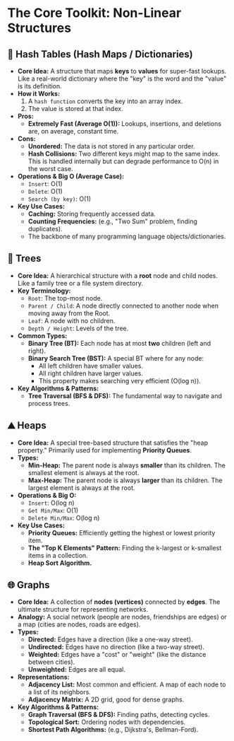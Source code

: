 

# The Core Toolkit: Non-Linear Structures

## 🔑 Hash Tables (Hash Maps / Dictionaries)
- **Core Idea:** A structure that maps **keys** to **values** for super-fast lookups. Like a real-world dictionary where the "key" is the word and the "value" is its definition.
- **How it Works:**
  1. A `hash function` converts the key into an array index.
  2. The value is stored at that index.
- **Pros:**
  - **Extremely Fast (Average O(1)):** Lookups, insertions, and deletions are, on average, constant time.
- **Cons:**
  - **Unordered:** The data is not stored in any particular order.
  - **Hash Collisions:** Two different keys might map to the same index. This is handled internally but can degrade performance to O(n) in the worst case.
- **Operations & Big O (Average Case):**
  - `Insert`: O(1)
  - `Delete`: O(1)
  - `Search (by key)`: O(1)
- **Key Use Cases:**
  - **Caching:** Storing frequently accessed data.
  - **Counting Frequencies:** (e.g., "Two Sum" problem, finding duplicates).
  - The backbone of many programming language objects/dictionaries.

## 🌳 Trees
- **Core Idea:** A hierarchical structure with a **root** node and child nodes. Like a family tree or a file system directory.
- **Key Terminology:**
  - `Root`: The top-most node.
  - `Parent / Child`: A node directly connected to another node when moving away from the Root.
  - `Leaf`: A node with no children.
  - `Depth / Height`: Levels of the tree.
- **Common Types:**
  - **Binary Tree (BT):** Each node has at most **two** children (left and right).
  - **Binary Search Tree (BST):** A special BT where for any node:
    - All left children have smaller values.
    - All right children have larger values.
    - This property makes searching very efficient (O(log n)).
- **Key Algorithms & Patterns:**
  - **Tree Traversal (BFS & DFS):** The fundamental way to navigate and process trees.

## ⛰️ Heaps
- **Core Idea:** A special tree-based structure that satisfies the "heap property." Primarily used for implementing **Priority Queues**.
- **Types:**
  - **Min-Heap:** The parent node is always **smaller** than its children. The smallest element is always at the root.
  - **Max-Heap:** The parent node is always **larger** than its children. The largest element is always at the root.
- **Operations & Big O:**
  - `Insert`: O(log n)
  - `Get Min/Max`: O(1)
  - `Delete Min/Max`: O(log n)
- **Key Use Cases:**
  - **Priority Queues:** Efficiently getting the highest or lowest priority item.
  - **The "Top K Elements" Pattern:** Finding the k-largest or k-smallest items in a collection.
  - **Heap Sort Algorithm.**

## 🌐 Graphs
- **Core Idea:** A collection of **nodes (vertices)** connected by **edges**. The ultimate structure for representing networks.
- **Analogy:** A social network (people are nodes, friendships are edges) or a map (cities are nodes, roads are edges).
- **Types:**
  - **Directed:** Edges have a direction (like a one-way street).
  - **Undirected:** Edges have no direction (like a two-way street).
  - **Weighted:** Edges have a "cost" or "weight" (like the distance between cities).
  - **Unweighted:** Edges are all equal.
- **Representations:**
  - **Adjacency List:** Most common and efficient. A map of each node to a list of its neighbors.
  - **Adjacency Matrix:** A 2D grid, good for dense graphs.
- **Key Algorithms & Patterns:**
  - **Graph Traversal (BFS & DFS):** Finding paths, detecting cycles.
  - **Topological Sort:** Ordering nodes with dependencies.
  - **Shortest Path Algorithms:** (e.g., Dijkstra's, Bellman-Ford).

